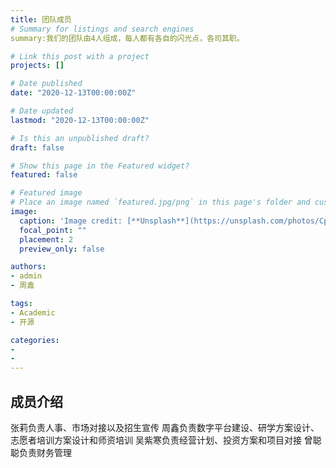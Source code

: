 ```yaml
---
title: 团队成员
# Summary for listings and search engines
summary:我们的团队由4人组成，每人都有各自的闪光点，各司其职。

# Link this post with a project
projects: []

# Date published
date: "2020-12-13T00:00:00Z"

# Date updated
lastmod: "2020-12-13T00:00:00Z"

# Is this an unpublished draft?
draft: false

# Show this page in the Featured widget?
featured: false

# Featured image
# Place an image named `featured.jpg/png` in this page's folder and customize its options here.
image:
  caption: 'Image credit: [**Unsplash**](https://unsplash.com/photos/CpkOjOcXdUY)'
  focal_point: ""
  placement: 2
  preview_only: false

authors:
- admin
- 周鑫

tags:
- Academic
- 开源

categories:
- 
- 
---
```


## 成员介绍

张莉负责人事、市场对接以及招生宣传
周鑫负责数字平台建设、研学方案设计、志愿者培训方案设计和师资培训
吴紫寒负责经营计划、投资方案和项目对接
曾聪聪负责财务管理



